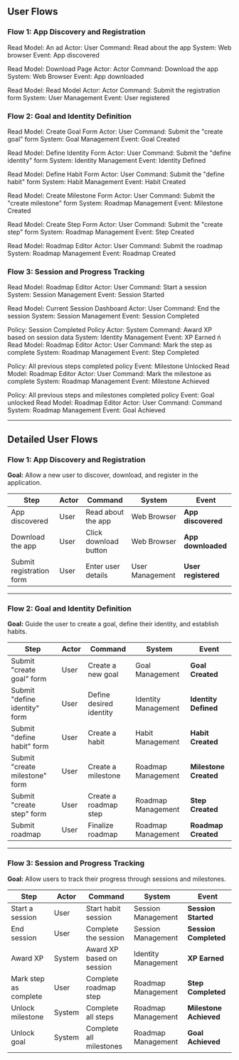 ## **User Flows**

### **Flow 1: App Discovery and Registration**

Read Model: An ad
Actor: User
Command: Read about the app
System: Web browser
Event: App discovered

Read Model: Download Page
Actor: Actor
Command: Download the app
System: Web Browser
Event: App downloaded

Read Model: Read Model
Actor: Actor
Command: Submit the registration form
System: User Management
Event: User registered

### **Flow 2: Goal and Identity Definition**

Read Model: Create Goal Form
Actor: User
Command: Submit the "create goal" form
System: Goal Management
Event: Goal Created

Read Model: Define Identity Form
Actor: User
Command: Submit the "define identity" form
System: Identity Management
Event: Identity Defined

Read Model: Define Habit Form
Actor: User
Command: Submit the "define habit" form
System: Habit Management
Event: Habit Created

Read Model: Create Milestone Form
Actor: User
Command: Submit the "create milestone" form
System: Roadmap Management
Event: Milestone Created

Read Model: Create Step Form
Actor: User
Command: Submit the "create step" form
System: Roadmap Management
Event: Step Created

Read Model: Roadmap Editor
Actor: User
Command: Submit the roadmap
System: Roadmap Management
Event: Roadmap Created

### **Flow 3: Session and Progress Tracking**

Read Model: Roadmap Editor
Actor: User
Command: Start a session
System: Session Management
Event: Session Started

Read Model: Current Session Dashboard
Actor: User
Command: End the session
System: Session Management
Event: Session Completed

Policy: Session Completed Policy
Actor: System
Command: Award XP based on session data
System: Identity Management
Event: XP Earned
ń
Read Model: Roadmap Editor
Actor: User
Command: Mark the step as complete
System: Roadmap Management
Event: Step Completed

Policy: All previous steps completed policy
Event: Milestone Unlocked
Read Model: Roadmap Editor
Actor: User
Command: Mark the milestone as complete
System: Roadmap Management
Event: Milestone Achieved

Policy: All previous steps and milestones completed policy
Event: Goal unlocked
Read Model: Roadmap Editor
Actor: User
Command: Command
System: Roadmap Management
Event: Goal Achieved

---

## **Detailed User Flows**

### **Flow 1: App Discovery and Registration**  
**Goal:** Allow a new user to discover, download, and register in the application.  

| **Step**                   | **Actor** | **Command**                     | **System**       | **Event**           |
|----------------------------|-----------|---------------------------------|------------------|---------------------|
| App discovered              | User      | Read about the app              | Web Browser      | **App discovered**  |
| Download the app            | User      | Click download button           | Web Browser      | **App downloaded**  |
| Submit registration form    | User      | Enter user details              | User Management  | **User registered** |

---

### **Flow 2: Goal and Identity Definition**  
**Goal:** Guide the user to create a goal, define their identity, and establish habits.  

| **Step**                     | **Actor** | **Command**                   | **System**        | **Event**            |
|------------------------------|-----------|-------------------------------|-------------------|----------------------|
| Submit "create goal" form     | User      | Create a new goal             | Goal Management   | **Goal Created**     |
| Submit "define identity" form | User      | Define desired identity        | Identity Management | **Identity Defined** |
| Submit "define habit" form    | User      | Create a habit                | Habit Management  | **Habit Created**    |
| Submit "create milestone" form| User      | Create a milestone            | Roadmap Management | **Milestone Created**|
| Submit "create step" form     | User      | Create a roadmap step         | Roadmap Management | **Step Created**     |
| Submit roadmap               | User      | Finalize roadmap              | Roadmap Management | **Roadmap Created**  |

---

### **Flow 3: Session and Progress Tracking**  
**Goal:** Allow users to track their progress through sessions and milestones.  

| **Step**                      | **Actor** | **Command**               | **System**         | **Event**             |
|-------------------------------|-----------|---------------------------|--------------------|-----------------------|
| Start a session                | User      | Start habit session       | Session Management | **Session Started**   |
| End session                    | User      | Complete the session      | Session Management | **Session Completed** |
| Award XP                       | System    | Award XP based on session| Identity Management | **XP Earned**         |
| Mark step as complete          | User      | Complete roadmap step     | Roadmap Management | **Step Completed**    |
| Unlock milestone               | System    | Complete all steps        | Roadmap Management | **Milestone Achieved**|
| Unlock goal                    | System    | Complete all milestones   | Roadmap Management | **Goal Achieved**     |